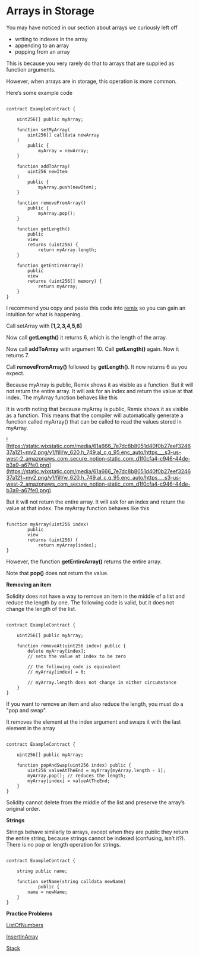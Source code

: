 # Arrays in Storage

You may have noticed in our section about arrays we curiously left off

- writing to indexes in the array
- appending to an array
- popping from an array

This is because you very rarely do that to arrays that are supplied as function arguments.

However, when arrays are in storage, this operation is more common.

Here’s some example code

```solidity

contract ExampleContract {

    uint256[] public myArray;

    function setMyArray(
        uint256[] calldata newArray
    ) 
        public {
            myArray = newArray;
    }

    function addToArray(
        uint256 newItem
    ) 
        public {
            myArray.push(newItem);
    }

    function removeFromArray() 
        public {
            myArray.pop();
    }

    function getLength() 
        public 
        view 
        returns (uint256) {
            return myArray.length;
    }

    function getEntireArray() 
        public 
        view 
        returns (uint256[] memory) {
            return myArray;
    }
}

```

I recommend you copy and paste this code into [remix](https://www.notion.so/Storage-arrays-2ad2de7a813b45ec9ca83932dbbfa9f4?pvs=21) so you can gain an intuition for what is happening.

Call setArray with **[1,2,3,4,5,6]**

Now call **getLength()** it returns 6, which is the length of the array.

Now call **addToArray** with argument 10. Call **getLength()** again. Now it returns 7.

Call **removeFromArray()** followed by **getLength()**. It now returns 6 as you expect.

Because myArray is public, Remix shows it as visible as a function. But it will not return the entire array. It will ask for an index and return the value at that index. The myArray function behaves like this

It is worth noting that because myArray is public, Remix shows it as visible as a function. This means that the compiler will automatically generate a function called myArray() that can be called to read the values stored in myArray.

![https://static.wixstatic.com/media/61a666_7e7dc8b8051d40f0b27eef324637a121~mv2.png/v1/fill/w_620,h_749,al_c,q_95,enc_auto/https___s3-us-west-2_amazonaws_com_secure_notion-static_com_d1f0cfa4-c946-44de-b3a9-a67fe0.png](https://static.wixstatic.com/media/61a666_7e7dc8b8051d40f0b27eef324637a121~mv2.png/v1/fill/w_620,h_749,al_c,q_95,enc_auto/https___s3-us-west-2_amazonaws_com_secure_notion-static_com_d1f0cfa4-c946-44de-b3a9-a67fe0.png)

But it will not return the entire array. It will ask for an index and return the value at that index. The myArray function behaves like this

```solidity

function myArray(uint256 index) 
        public 
        view 
        returns (uint256) {
            return myArray[index];
}
```

However, the function **getEntireArray()** returns the entire array.

Note that **pop()** does not return the value.

**Removing an item**

Solidity does not have a way to remove an item in the middle of a list and reduce the length by one. The following code is valid, but it does not change the length of the list.

```solidity

contract ExampleContract {

    uint256[] public myArray;

    function removeAt(uint256 index) public {
        delete myArray[index];
        // sets the value at index to be zero

        // the following code is equivalent
        // myArray[index] = 0;

        // myArray.length does not change in either circumstance
    }
}
```

If you want to remove an item and also reduce the length, you must do a "pop and swap".

It removes the element at the index argument and swaps it with the last element in the array

```solidity

contract ExampleContract {

    uint256[] public myArray;

    function popAndSwap(uint256 index) public {
        uint256 valueAtTheEnd = myArray[myArray.length - 1];
        myArray.pop(); // reduces the length;
        myArray[index] = valueAtTheEnd;
    }
}
```

Solidity cannot delete from the middle of the list and preserve the array’s original order.

**Strings**

Strings behave similarly to arrays, except when they are public they return the entire string, because strings cannot be indexed (confusing, isn’t it?). There is no pop or length operation for strings.

```solidity

contract ExampleContract {

    string public name;

    function setName(string calldata newName) 
            public {
        name = newName;
    }
}
```

**Practice Problems**

[ListOfNumbers](https://github.com/RareSkills/Solidity-Exercises/tree/main/ListOfNumbers)

[InsertInArray](https://github.com/RareSkills/Solidity-Exercises/tree/main/InsertInArray)

[Stack](https://github.com/RareSkills/Solidity-Exercises/tree/main/Stack)
